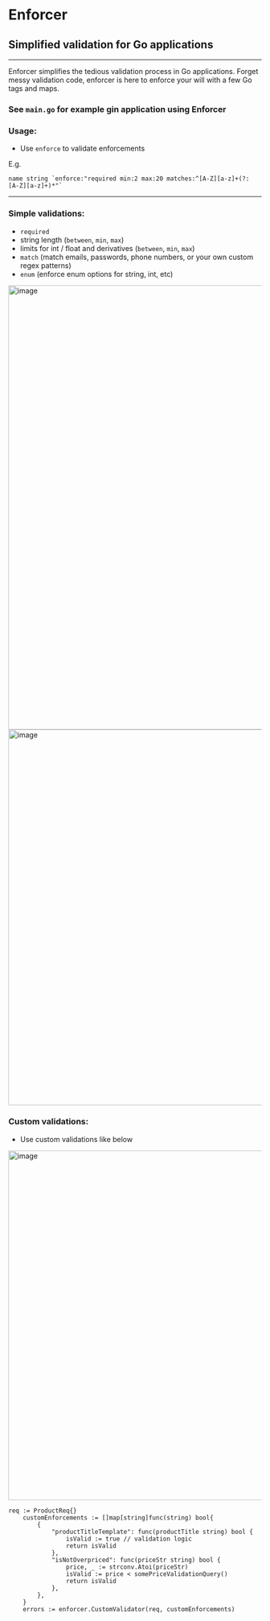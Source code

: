 # Enforcer
## Simplified validation for Go applications

---

<WIP>

Enforcer simplifies the tedious validation process in Go applications. Forget messy validation code, enforcer is here to enforce your will with a few Go tags and maps.


### See `main.go` for example gin application using Enforcer

### Usage:
- Use ``enforce`` to validate enforcements

E.g. 
```
name string `enforce:"required min:2 max:20 matches:^[A-Z][a-z]+(?: [A-Z][a-z]+)*"`
```  

---

### Simple validations:
- `required`
- string length (`between`, `min`, `max`)
- limits for int / float and derivatives (`between`, `min`, `max`)
- `match` (match emails, passwords, phone numbers, or your own custom regex patterns)
- `enum` (enforce enum options for string, int, etc)
  

<img width="883" alt="image" src="https://github.com/rrojan/enforcer/assets/59971845/d8df7c8d-6ead-46d7-8a35-279f015eb814">
<img width="747" alt="image" src="https://github.com/rrojan/enforcer/assets/59971845/335e505a-4205-4a3b-8a42-8d6815c78aeb">


### Custom validations:
- Use custom validations like below

<img width="695" alt="image" src="https://github.com/rrojan/enforcer/assets/59971845/8db26b02-b4a2-49ac-b94e-e436114210af">

```
req := ProductReq{}
	customEnforcements := []map[string]func(string) bool{
		{
			"productTitleTemplate": func(productTitle string) bool {
				isValid := true // validation logic
				return isValid
			},
			"isNotOverpriced": func(priceStr string) bool {
				price, _ := strconv.Atoi(priceStr)
				isValid := price < somePriceValidationQuery()
				return isValid
			},
		},
	}
	errors := enforcer.CustomValidator(req, customEnforcements)
```
